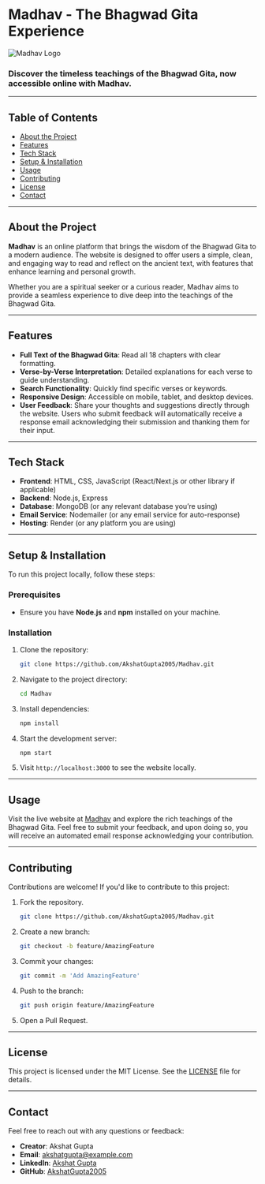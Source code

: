 # Madhav - The Bhagwad Gita Experience

![Madhav Logo](path/to/logo.png)

### Discover the timeless teachings of the Bhagwad Gita, now accessible online with Madhav.

---

## Table of Contents
- [About the Project](#about-the-project)
- [Features](#features)
- [Tech Stack](#tech-stack)
- [Setup & Installation](#setup--installation)
- [Usage](#usage)
- [Contributing](#contributing)
- [License](#license)
- [Contact](#contact)

---

## About the Project
**Madhav** is an online platform that brings the wisdom of the Bhagwad Gita to a modern audience. The website is designed to offer users a simple, clean, and engaging way to read and reflect on the ancient text, with features that enhance learning and personal growth.

Whether you are a spiritual seeker or a curious reader, Madhav aims to provide a seamless experience to dive deep into the teachings of the Bhagwad Gita.

---

## Features
-  **Full Text of the Bhagwad Gita**: Read all 18 chapters with clear formatting.
-  **Verse-by-Verse Interpretation**: Detailed explanations for each verse to guide understanding.
-  **Search Functionality**: Quickly find specific verses or keywords.
-  **Responsive Design**: Accessible on mobile, tablet, and desktop devices.
-  **User Feedback**: Share your thoughts and suggestions directly through the website. Users who submit feedback will automatically receive a response email acknowledging their submission and thanking them for their input.

---

## Tech Stack
- **Frontend**: HTML, CSS, JavaScript (React/Next.js or other library if applicable)
- **Backend**: Node.js, Express
- **Database**: MongoDB (or any relevant database you’re using)
- **Email Service**: Nodemailer (or any email service for auto-response)
- **Hosting**: Render (or any platform you are using)

---

## Setup & Installation

To run this project locally, follow these steps:

### Prerequisites
- Ensure you have **Node.js** and **npm** installed on your machine.

### Installation
1. Clone the repository:
   ```bash
   git clone https://github.com/AkshatGupta2005/Madhav.git
2. Navigate to the project directory:
   ```bash
   cd Madhav
3. Install dependencies:
   ```bash
   npm install
4. Start the development server:
   ```bash
   npm start
5. Visit `http://localhost:3000` to see the website locally.

---

## Usage
Visit the live website at [Madhav](https://madhav.com) and explore the rich teachings of the Bhagwad Gita. Feel free to submit your feedback, and upon doing so, you will receive an automated email response acknowledging your contribution.

---

## Contributing
Contributions are welcome! If you'd like to contribute to this project:
1. Fork the repository.
   ```bash
   git clone https://github.com/AkshatGupta2005/Madhav.git
2. Create a new branch:
   ```bash
   git checkout -b feature/AmazingFeature
3. Commit your changes:
   ```bash
   git commit -m 'Add AmazingFeature'
4. Push to the branch:
   ```bash
   git push origin feature/AmazingFeature
5. Open a Pull Request.

---

## License
This project is licensed under the MIT License. See the [LICENSE](LICENSE) file for details.

---

## Contact
Feel free to reach out with any questions or feedback:

- **Creator**: Akshat Gupta
- **Email**: akshatgupta@example.com
- **LinkedIn**: [Akshat Gupta](https://www.linkedin.com/in/akshatguptaip)
- **GitHub**: [AkshatGupta2005](https://github.com/AkshatGupta2005)




